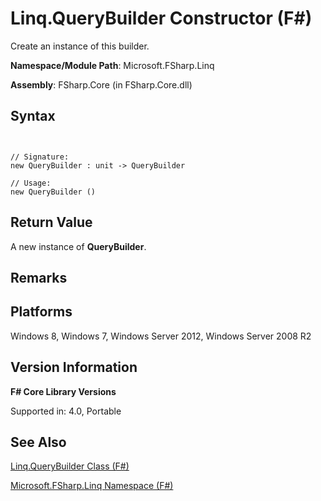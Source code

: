 # Linq.QueryBuilder Constructor (F#)

Create an instance of this builder.

**Namespace/Module Path**: Microsoft.FSharp.Linq

**Assembly**: FSharp.Core (in FSharp.Core.dll)


## Syntax


```


// Signature:
new QueryBuilder : unit -> QueryBuilder

// Usage:
new QueryBuilder ()

```



## Return Value
A new instance of **QueryBuilder**.


## Remarks

## Platforms
Windows 8, Windows 7, Windows Server 2012, Windows Server 2008 R2


## Version Information
**F# Core Library Versions**

Supported in: 4.0, Portable




## See Also
[Linq.QueryBuilder Class &#40;F&#35;&#41;](Linq.QueryBuilder+Class+%28FSharp%29.md)

[Microsoft.FSharp.Linq Namespace &#40;F&#35;&#41;](Microsoft.FSharp.Linq+Namespace+%28FSharp%29.md)

